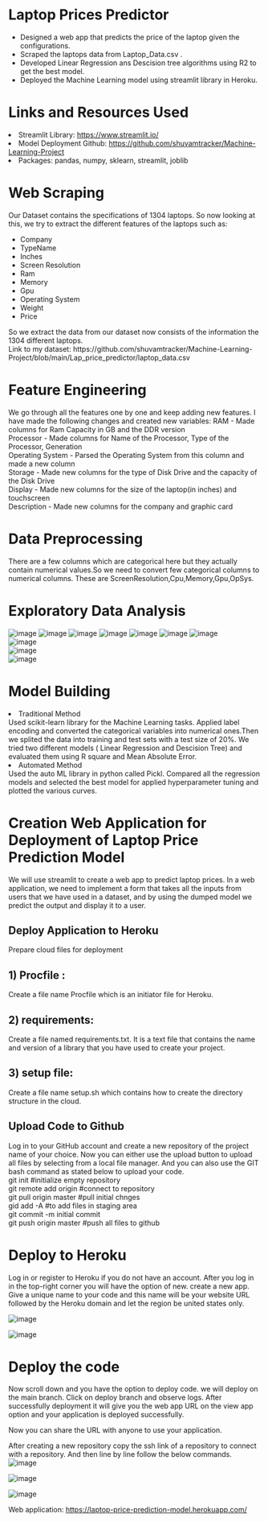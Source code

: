 # Laptop Prices Predictor
<ul>
  <li>Designed a web app that predicts the price of the laptop given the configurations. </li>
  <li>Scraped the laptops data from Laptop_Data.csv .</li>
  <li>Developed Linear Regression ans Descision tree algorithms using R2 to get the best model.</li>
  <li>Deployed the Machine Learning model using streamlit library in Heroku.</li>
</ul>

# Links and Resources Used
<li>Streamlit Library: <a href="https://www.streamlit.io/">https://www.streamlit.io/</a>
<li>Model Deployment Github: <a href="https://github.com/shuvamtracker/Machine-Learning-Projects">https://github.com/shuvamtracker/Machine-Learning-Project</a></li>
<li>Packages: pandas, numpy, sklearn, streamlit, joblib</li>

# Web Scraping

Our Dataset contains the specifications of 1304 laptops. So now looking at this, we try to extract the different features of the laptops such as:
<ul>
  <li> Company</li>
  <li>TypeName</li>
  <li>Inches</li>
  <li>Screen Resolution</li>
  <li>Ram</li>
  <li>Memory</li>
  <li>Gpu</li>
  <li>Operating System</li>
  <li>Weight</li>
  <li>Price</li>
</ul>
So we extract the data from our dataset now consists of the information the 1304 different laptops. <br>
Link to my dataset: https://github.com/shuvamtracker/Machine-Learning-Project/blob/main/Lap_price_predictor/laptop_data.csv 

# Feature Engineering
We go through all the features one by one and keep adding new features. I have made the following changes and created new variables:
RAM - Made columns for Ram Capacity in GB and the DDR version <br>
Processor - Made columns for Name of the Processor, Type of the Processor, Generation <br>
Operating System - Parsed the Operating System from this column and made a new column <br>
Storage - Made new columns for the type of Disk Drive and the capacity of the Disk Drive <br>
Display - Made new columns for the size of the laptop(in inches) and touchscreen <br>
Description - Made new columns for the company and graphic card <br>

# Data Preprocessing
There are a few columns which are categorical here but they actually contain numerical values.So we need to convert few categorical columns to numerical columns. These are ScreenResolution,Cpu,Memory,Gpu,OpSys.


# Exploratory Data Analysis

![image](https://user-images.githubusercontent.com/88879492/142353425-3d656756-78b3-4f57-87aa-0e90ccbc5c8f.png)
![image](https://user-images.githubusercontent.com/88879492/142353566-fa435aa8-1040-4eff-8bf4-b8581c920c17.png)
![image](https://user-images.githubusercontent.com/88879492/142353633-b2daa11f-6a44-42fa-aca0-4c85aa39623c.png)
![image](https://user-images.githubusercontent.com/88879492/142353700-ea5aacd4-92fc-48b9-9f0f-cfd64ef72eae.png)
![image](https://user-images.githubusercontent.com/88879492/142353769-d05d2a7e-4c8d-4fd6-b106-044c4a81bd06.png)
![image](https://user-images.githubusercontent.com/88879492/142353832-2f501d17-a4b4-4efd-a660-9b6257fc83b7.png)
![image](https://user-images.githubusercontent.com/88879492/142353873-17065cf4-35d7-4b53-99a4-db6a38f96951.png)</br>
![image](https://user-images.githubusercontent.com/88879492/142353893-7363458e-0779-479a-8173-1039e15bbd67.png)</br>
![image](https://user-images.githubusercontent.com/88879492/142354316-ed2f2305-5046-4030-a694-aaef1da54ecf.png)</br>
![image](https://user-images.githubusercontent.com/88879492/142354346-30b12478-39bb-4f16-8a03-955d5c3d1dcb.png)




# Model Building
<li>Traditional Method</li>
Used scikit-learn library for the Machine Learning tasks. Applied label encoding and converted the categorical variables into numerical ones.Then we splited the data into training and test sets with a test size of 20%. We tried two different models ( Linear Regression and Descision Tree) and evaluated them using R square and Mean Absolute Error. 

<li>Automated Method</li>
Used the auto ML library in python called Pickl. Compared all the regression models and selected the best model for applied hyperparameter tuning and plotted the various curves.

# Creation Web Application for Deployment of Laptop Price Prediction Model
We will use streamlit to create a web app to predict laptop prices. In a web application, we need to implement a form that takes all the inputs from users that we have used in a dataset, and by using the dumped model we predict the output and display it to a user.

## Deploy Application to Heroku
Prepare cloud files for deployment
## 1) Procfile :
Create a file name Procfile which is an initiator file for Heroku.
## 2) requirements:
Create a file named requirements.txt. It is a text file that contains the name and version of a library that you have used to create your project.
## 3) setup file:
Create a file name setup.sh which contains how to create the directory structure in the cloud.

## Upload Code to Github
Log in to your GitHub account and create a new repository of the project name of your choice. Now you can either use the upload button to upload all files by selecting from a local file manager. And you can also use the GIT bash command as stated below to upload your code.</br>
git init #initialize empty repository </br>
git remote add origin   #connect to repository</br>
git pull origin master   #pull initial chnges</br>
gid add -A #to add files in staging area</br>
git commit -m initial commit</br>
git push origin master  #push all files to github

# Deploy to Heroku
Log in or register to Heroku if you do not have an account. After you log in in the top-right corner you will have the option of new. create a new app. Give a unique name to your code and this name will be your website URL followed by the Heroku domain and let the region be united states only.

![image](https://user-images.githubusercontent.com/88879492/142361911-ae682422-b9f1-4280-8e29-18d4144a3f58.png)

![image](https://user-images.githubusercontent.com/88879492/142364685-a3bcf5dd-4158-4842-a3b1-ab400e815fc3.png)


# Deploy the code

Now scroll down and you have the option to deploy code. we will deploy on the main branch. Click on deploy branch and observe logs. After successfully deployment it will give you the web app URL on the view app option and your application is deployed successfully.

Now you can share the URL with anyone to use your application.



After creating a new repository copy the ssh link of a repository to connect with a repository. And then line by line follow the below commands. 
![image](https://user-images.githubusercontent.com/88879492/142360271-9027c097-9c64-4cd2-aa09-6730fb07c9cc.png)

![image](https://user-images.githubusercontent.com/88879492/142360437-4dcc0025-9e3a-491c-afea-be0e67e9bbcf.png)

![image](https://user-images.githubusercontent.com/88879492/142360564-4721a96f-3ae0-468d-a9f5-d39574333b45.png)




Web application: <a href="https://laptop-price-prediction-model.herokuapp.com/">https://laptop-price-prediction-model.herokuapp.com/</a>
